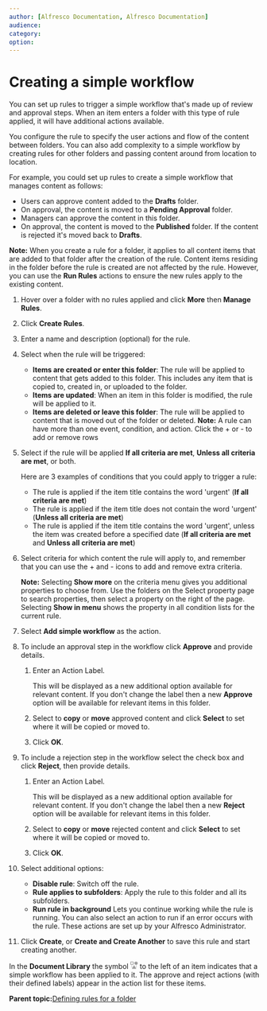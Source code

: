 ```yaml
---
author: [Alfresco Documentation, Alfresco Documentation]
audience: 
category: 
option: 
---
```


# Creating a simple workflow

You can set up rules to trigger a simple workflow that's made up of review and approval steps. When an item enters a folder with this type of rule applied, it will have additional actions available.

You configure the rule to specify the user actions and flow of the content between folders. You can also add complexity to a simple workflow by creating rules for other folders and passing content around from location to location.

For example, you could set up rules to create a simple workflow that manages content as follows:

-   Users can approve content added to the **Drafts** folder.
-   On approval, the content is moved to a **Pending Approval** folder.
-   Managers can approve the content in this folder.
-   On approval, the content is moved to the **Published** folder. If the content is rejected it's moved back to **Drafts**.

**Note:** When you create a rule for a folder, it applies to all content items that are added to that folder after the creation of the rule. Content items residing in the folder before the rule is created are not affected by the rule. However, you can use the **Run Rules** actions to ensure the new rules apply to the existing content.

1.  Hover over a folder with no rules applied and click **More** then **Manage Rules**.

2.  Click **Create Rules**.

3.  Enter a name and description \(optional\) for the rule.

4.  Select when the rule will be triggered:

    -   **Items are created or enter this folder**: The rule will be applied to content that gets added to this folder. This includes any item that is copied to, created in, or uploaded to the folder.
    -   **Items are updated**: When an item in this folder is modified, the rule will be applied to it.
    -   **Items are deleted or leave this folder**: The rule will be applied to content that is moved out of the folder or deleted.
    **Note:** A rule can have more than one event, condition, and action. Click the + or - to add or remove rows

5.  Select if the rule will be applied **If all criteria are met**, **Unless all criteria are met**, or both.

    Here are 3 examples of conditions that you could apply to trigger a rule:

    -   The rule is applied if the item title contains the word 'urgent' \(**If all criteria are met**\)
    -   The rule is applied if the item title does not contain the word 'urgent' \(**Unless all criteria are met**\)
    -   The rule is applied if the item title contains the word 'urgent', unless the item was created before a specified date \(**If all criteria are met** and **Unless all criteria are met**\)
6.  Select criteria for which content the rule will apply to, and remember that you can use the + and - icons to add and remove extra criteria.

    **Note:** Selecting **Show more** on the criteria menu gives you additional properties to choose from. Use the folders on the Select property page to search properties, then select a property on the right of the page. Selecting **Show in menu** shows the property in all condition lists for the current rule.

7.  Select **Add simple workflow** as the action.

8.  To include an approval step in the workflow click **Approve** and provide details.

    1.  Enter an Action Label.

        This will be displayed as a new additional option available for relevant content. If you don't change the label then a new **Approve** option will be available for relevant items in this folder.

    2.  Select to **copy** or **move** approved content and click **Select** to set where it will be copied or moved to.

    3.  Click **OK**.

9.  To include a rejection step in the workflow select the check box and click **Reject**, then provide details.

    1.  Enter an Action Label.

        This will be displayed as a new additional option available for relevant content. If you don't change the label then a new **Reject** option will be available for relevant items in this folder.

    2.  Select to **copy** or **move** rejected content and click **Select** to set where it will be copied or moved to.

    3.  Click **OK**.

10. Select additional options:

    -   **Disable rule**: Switch off the rule.
    -   **Rule applies to subfolders**: Apply the rule to this folder and all its subfolders.
    -   **Run rule in background** Lets you continue working while the rule is running. You can also select an action to run if an error occurs with the rule. These actions are set up by your Alfresco Administrator.
11. Click **Create**, or **Create and Create Another** to save this rule and start creating another.


In the **Document Library** the symbol ![](../images/im-rules-simpleworkflow.png) to the left of an item indicates that a simple workflow has been applied to it. The approve and reject actions \(with their defined labels\) appear in the action list for these items.

**Parent topic:**[Defining rules for a folder](../tasks/library-folder-rules-define.md)

